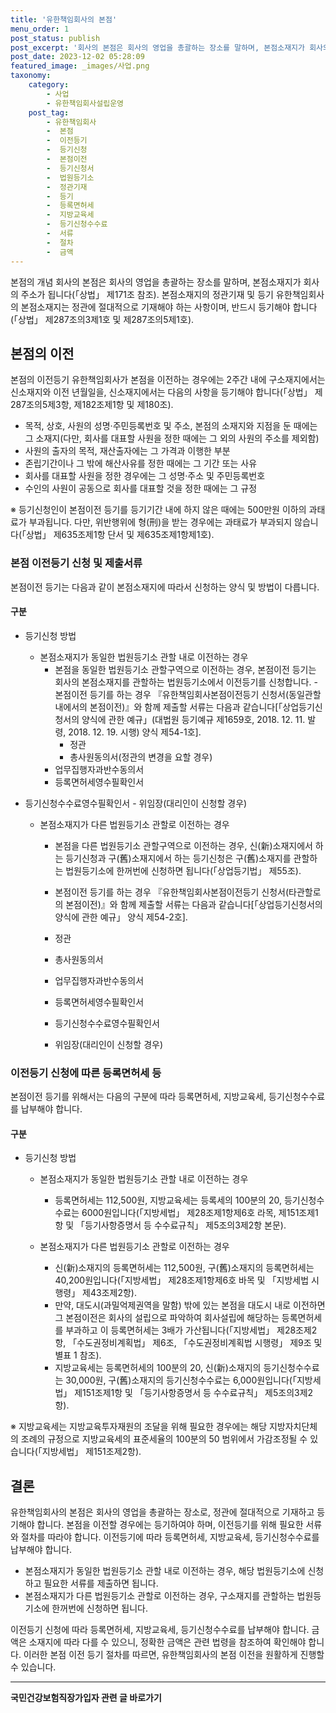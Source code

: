 ```yaml
---
title: '유한책임회사의 본점'
menu_order: 1
post_status: publish
post_excerpt: '회사의 본점은 회사의 영업을 총괄하는 장소를 말하며, 본점소재지가 회사의 주소가 됩니다  상법  제171조 참조 .'
post_date: 2023-12-02 05:28:09
featured_image: _images/사업.png
taxonomy:
    category:
        - 사업
        - 유한책임회사설립운영
    post_tag:
        - 유한책임회사
        -  본점
        -  이전등기
        -  등기신청
        -  본점이전
        -  등기신청서
        -  법원등기소
        -  정관기재
        -  등기
        -  등록면허세
        -  지방교육세
        -  등기신청수수료
        -  서류
        -  절차
        -  금액
---
```



본점의 개념
회사의 본점은 회사의 영업을 총괄하는 장소를 말하며, 본점소재지가 회사의 주소가 됩니다(「상법」 제171조 참조).
본점소재지의 정관기재 및 등기
유한책임회사의 본점소재지는 정관에 절대적으로 기재해야 하는 사항이며, 반드시 등기해야 합니다(「상법」 제287조의3제1호 및 제287조의5제1호).

## 본점의 이전

본점의 이전등기
유한책임회사가 본점을 이전하는 경우에는 2주간 내에 구소재지에서는 신소재지와 이전 년월일을, 신소재지에서는 다음의 사항을 등기해야 합니다(「상법」 제287조의5제3항, 제182조제1항 및 제180조).

- 목적, 상호, 사원의 성명·주민등록번호 및 주소, 본점의 소재지와 지점을 둔 때에는 그 소재지(다만, 회사를 대표할 사원을 정한 때에는 그 외의 사원의 주소를 제외함)
- 사원의 출자의 목적, 재산출자에는 그 가격과 이행한 부분
- 존립기간이나 그 밖에 해산사유를 정한 때에는 그 기간 또는 사유
- 회사를 대표할 사원을 정한 경우에는 그 성명·주소 및 주민등록번호
- 수인의 사원이 공동으로 회사를 대표할 것을 정한 때에는 그 규정

※ 등기신청인이 본점이전 등기를 등기기간 내에 하지 않은 때에는 500만원 이하의 과태료가 부과됩니다. 다만, 위반행위에 형(刑)을 받는 경우에는 과태료가 부과되지 않습니다(「상법」 제635조제1항 단서 및 제635조제1항제1호).

### 본점 이전등기 신청 및 제출서류
본점이전 등기는 다음과 같이 본점소재지에 따라서 신청하는 양식 및 방법이 다릅니다.

#### 구분
- 등기신청 방법

    - 본점소재지가 동일한 법원등기소 관할 내로 이전하는 경우
        - 본점을 동일한 법원등기소 관할구역으로 이전하는 경우, 본점이전 등기는 회사의 본점소재지를 관할하는 법원등기소에서 이전등기를 신청합니다.
        -본점이전 등기를 하는 경우 『유한책임회사본점이전등기 신청서(동일관할 내에서의 본점이전)』와 함께 제출할 서류는 다음과 같습니다[「상업등기신청서의 양식에 관한 예규」(대법원 등기예규 제1659호, 2018. 12. 11. 발령, 2018. 12. 19. 시행) 양식 제54-1호]. 
           - 정관
          - 총사원동의서(정관의 변경을 요할 경우)
         - 업무집행자과반수동의서
         - 등록면허세영수필확인서
- 등기신청수수료영수필확인서
           - 위임장(대리인이 신청할 경우)

    - 본점소재지가 다른 법원등기소 관할로 이전하는 경우
       - 본점을 다른 법원등기소 관할구역으로 이전하는 경우, 신(新)소재지에서 하는 등기신청과 구(舊)소재지에서 하는 등기신청은 구(舊)소재지를 관할하는 법원등기소에 한꺼번에 신청하면 됩니다(「상업등기법」 제55조). 
       - 본점이전 등기를 하는 경우 『유한책임회사본점이전등기 신청서(타관할로의 본점이전)』와 함께 제출할 서류는 다음과 같습니다[「상업등기신청서의 양식에 관한 예규」 양식 제54-2호]. 
    
        - 정관
        - 총사원동의서
       - 업무집행자과반수동의서
        - 등록면허세영수필확인서
       - 등기신청수수료영수필확인서
      - 위임장(대리인이 신청할 경우)

### 이전등기 신청에 따른 등록면허세 등

본점이전 등기를 위해서는 다음의 구분에 따라 등록면허세, 지방교육세, 등기신청수수료를 납부해야 합니다.

#### 구분
- 등기신청 방법

    - 본점소재지가 동일한 법원등기소 관할 내로 이전하는 경우
        - 등록면허세는 112,500원, 지방교육세는 등록세의 100분의 20, 등기신청수수료는 6000원입니다(「지방세법」 제28조제1항제6호 라목, 제151조제1항 및 「등기사항증명서 등 수수료규칙」 제5조의3제2항 본문).

   - 본점소재지가 다른 법원등기소 관할로 이전하는 경우
       - 신(新)소재지의 등록면허세는 112,500원, 구(舊)소재지의 등록면허세는 40,200원입니다(「지방세법」 제28조제1항제6호 바목 및 「지방세법 시행령」 제43조제2항). 
       - 만약, 대도시(과밀억제권역을 말함) 밖에 있는 본점을 대도시 내로 이전하면 그 본점이전은 회사의 설립으로 파악하여 회사설립에 해당하는 등록면허세를 부과하고 이 등록면허세는 3배가 가산됩니다(「지방세법」 제28조제2항, 「수도권정비계획법」 제6조, 「수도권정비계획법 시행령」 제9조 및 별표 1 참조). 
       - 지방교육세는 등록면허세의 100분의 20, 신(新)소재지의 등기신청수수료는 30,000원, 구(舊)소재지의 등기신청수수료는 6,000원입니다(「지방세법」 제151조제1항 및 「등기사항증명서 등 수수료규칙」 제5조의3제2항).

※ 지방교육세는 지방교육투자재원의 조달을 위해 필요한 경우에는 해당 지방자치단체의 조례의 규정으로 지방교육세의 표준세율의 100분의 50 범위에서 가감조정될 수 있습니다(「지방세법」 제151조제2항).

## 결론
유한책임회사의 본점은 회사의 영업을 총괄하는 장소로, 정관에 절대적으로 기재하고 등기해야 합니다. 본점을 이전할 경우에는 등기하여야 하며, 이전등기를 위해 필요한 서류와 절차를 따라야 합니다. 이전등기에 따라 등록면허세, 지방교육세, 등기신청수수료를 납부해야 합니다.

- 본점소재지가 동일한 법원등기소 관할 내로 이전하는 경우, 해당 법원등기소에 신청하고 필요한 서류를 제출하면 됩니다.
- 본점소재지가 다른 법원등기소 관할로 이전하는 경우, 구소재지를 관할하는 법원등기소에 한꺼번에 신청하면 됩니다.

이전등기 신청에 따라 등록면허세, 지방교육세, 등기신청수수료를 납부해야 합니다. 금액은 소재지에 따라 다를 수 있으니, 정확한 금액은 관련 법령을 참조하여 확인해야 합니다. 이러한 본점 이전 등기 절차를 따르면, 유한책임회사의 본점 이전을 원활하게 진행할 수 있습니다.
<!-- wp:separator -->
<hr class="wp-block-separator has-alpha-channel-opacity"/>
<!-- /wp:separator -->

<!-- wp:group {"backgroundColor":"base","layout":{"type":"constrained"}} -->
<div class="wp-block-group has-base-background-color has-background"><!-- wp:paragraph {"align":"center","fontSize":"medium"} -->
<p class="has-text-align-center has-large-font-size"><strong>국민건강보험직장가입자 관련 글 바로가기</strong></p>
<!-- /wp:paragraph -->


<!-- wp:latest-posts
{"categories":[{"id":14901,"count":19,"description":"","link":"https://uknowlaw.com/category/%ea%b5%ad%eb%af%bc%ea%b1%b4%ea%b0%95%eb%b3%b4%ed%97%98%ec%a7%81%ec%9e%a5%ea%b0%80%ec%9e%85%ec%9e%90/","name":"국민건강보험직장가입자","slug":"국민건강보험직장가입자","taxonomy":"category","parent":0,"meta":[],"_links":{"self":[{"href":"https://uknowlaw.com/wp-json/wp/v2/categories/14901"}],"collection":[{"href":"https://uknowlaw.com/wp-json/wp/v2/categories"}],"about":[{"href":"https://uknowlaw.com/wp-json/wp/v2/taxonomies/category"}],"wp:post_type":[{"href":"https://uknowlaw.com/wp-json/wp/v2/posts?categories=14901"}],"curies":[{"name":"wp","href":"https://api.w.org/{rel}","templated":true}]}}],"postsToShow":100,"excerptLength":28,"postLayout":"grid","columns":2,"featuredImageAlign":"left","featuredImageSizeSlug":"large","fontSize":"small"} /--></div>
<!-- /wp:group -->